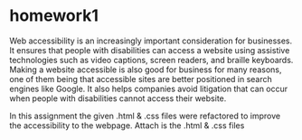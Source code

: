 # homework1
Web accessibility is an increasingly important consideration for businesses. It ensures that people with disabilities can access a website using assistive technologies such as video captions, screen readers, and braille keyboards. Making a website accessible is also good for business for many reasons, one of them being that accessible sites are better positioned in search engines like Google. It also helps companies avoid litigation that can occur when people with disabilities cannot access their website.

In this assignment the given .html & .css files were refactored to improve the accessibility to the webpage.
Attach is the .html & .css files
